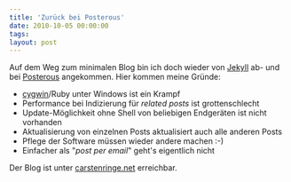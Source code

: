 ```yaml
---
title: 'Zurück bei Posterous'
date: 2010-10-05 00:00:00 
tags: 
layout: post
---
```

<p>Auf dem Weg zum minimalen Blog bin ich doch wieder von <a href="http://github.com/mojombo/jekyll">Jekyll</a> ab- und bei <a href="http://posterous.com">Posterous</a> angekommen. Hier kommen meine Gr&uuml;nde:</p>
<ul>
<li><a href="http://cygwin.com/">cygwin</a>/Ruby unter Windows ist ein Krampf</li>
<li>Performance bei Indizierung f&uuml;r <em>related posts</em> ist grottenschlecht</li>
<li>Update-M&ouml;glichkeit ohne Shell von beliebigen Endger&auml;ten ist nicht vorhanden</li>
<li>Aktualisierung von einzelnen Posts aktualisiert auch alle anderen Posts</li>
<li>Pflege der Software m&uuml;ssen wieder andere machen :-)</li>
<li>Einfacher als "<em>post per email</em>" geht's eigentlich nicht</li>
</ul>
<p>Der Blog ist unter <a href="http://carstenringe.net">carstenringe.net</a> erreichbar.</p>
<ul>
</ul>
